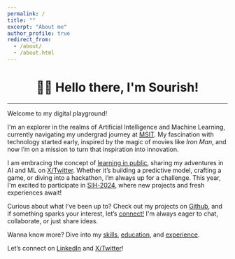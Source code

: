 ```yaml
---
permalink: /
title: ""
excerpt: "About me"
author_profile: true
redirect_from: 
  - /about/
  - /about.html
---
```

<h1 align=center>👋🏼 Hello there, I'm Sourish!</h1>
<hr>

Welcome to my digital playground! 

I'm an explorer in the realms of Artificial Intelligence and Machine Learning, currently navigating my undergrad journey at [MSIT](https://www.linkedin.com/school/meghnadsahainstituteoftechnology/). My fascination with technology started early, inspired by the magic of movies like _Iron Man_, and now I’m on a mission to turn that inspiration into innovation.

I am embracing the concept of [learning in public](https://www.swyx.io/learn-in-public), sharing my adventures in AI and ML on [X/Twitter](https://X.com/sourize_). Whether it’s building a predictive model, crafting a game, or diving into a hackathon, I’m always up for a challenge. This year, I'm excited to participate in [SIH-2024](/posts/2024/09/SIH2024/), where new projects and fresh experiences await!

Curious about what I’ve been up to? Check out my projects on [Github](https://github.com/sourize?tab=repositories), and if something sparks your interest, let’s [connect!](https://x.com/sourize_) I'm always eager to chat, collaborate, or just share ideas.

Wanna know more? Dive into my [skills](/skills.md/), [education](/education.md/), and [experience](/experience.md/).

Let’s connect on [LinkedIn](https://linkedin.com/in/sourish-chatterjee) and [X/Twitter](https://x.com/sourize_)!